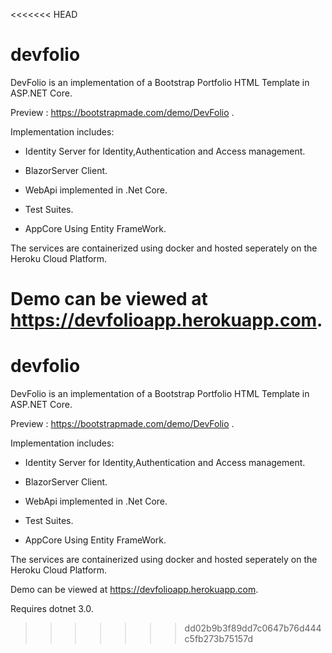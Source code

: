 <<<<<<< HEAD
# devfolio
DevFolio is an implementation of a Bootstrap Portfolio HTML Template in ASP.NET Core.

Preview : https://bootstrapmade.com/demo/DevFolio .

Implementation includes:

- Identity Server for Identity,Authentication and Access management.

- BlazorServer Client.

- WebApi  implemented in .Net Core.

- Test Suites.

- AppCore Using Entity FrameWork.

The services are containerized using docker and hosted seperately on the Heroku Cloud Platform.

Demo can be viewed at https://devfolioapp.herokuapp.com.
=======
# devfolio
DevFolio is an implementation of a Bootstrap Portfolio HTML Template in ASP.NET Core.

Preview : https://bootstrapmade.com/demo/DevFolio .

Implementation includes:

- Identity Server for Identity,Authentication and Access management.

- BlazorServer Client.

- WebApi  implemented in .Net Core.

- Test Suites.

- AppCore Using Entity FrameWork.

The services are containerized using docker and hosted seperately on the Heroku Cloud Platform.

Demo can be viewed at https://devfolioapp.herokuapp.com.

Requires dotnet 3.0.
>>>>>>> dd02b9b3f89dd7c0647b76d444c5fb273b75157d
